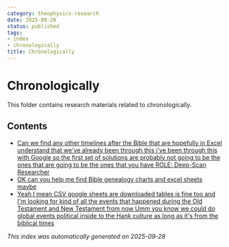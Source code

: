 ```yaml
---
category: theophysics-research
date: 2025-09-28
status: published
tags:
- index
- chronologically
title: Chronologically
---
```

   
# Chronologically   
   
This folder contains research materials related to chronologically.   
   
## Contents   
   
   
- [Can we find any other timelines after the Bible that are hopefully in Excel understand that we've already been through this i've been through this with Google so the first set of solutions are probably not going to be the ones that are going to be the ones that you have ROLE: Deep-Scan Researcher](../Chronologically/Can%20we%20find%20any%20other%20timelines%20after%20the%20Bible%20th.md)   
- [OK can you help me find Bible genealogy charts and excel sheets maybe](../Chronologically/OK%20can%20you%20help%20me%20find%20Bible%20genealogy%20charts%20and.md)   
- [Yeah I mean CSV google sheets are downloaded tables is fine too and I'm looking for kind of all the events that happened during the Old Testament and New Testament from now Umm you know we could do global events political inside to the Hank culture as long as it's from the biblical times](../Chronologically/Yeah%20I%20mean%20CSV%20google%20sheets%20are%20downloaded%20table.md)   
   
*This index was automatically generated on 2025-09-28*